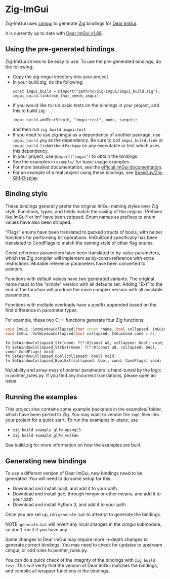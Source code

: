 # Zig-ImGui

Zig-ImGui uses [cimgui](https://github.com/cimgui/cimgui) to generate [Zig](https://github.com/ziglang/zig) bindings for [Dear ImGui](https://github.com/ocornut/imgui).

It is currently up to date with [Dear ImGui v1.88](https://github.com/ocornut/imgui/tree/v1.88).

## Using the pre-generated bindings

Zig-ImGui strives to be easy to use.  To use the pre-generated bindings, do the following:

- Copy the zig-imgui directory into your project
- In your build.zig, do the following:
    ```zig
    const imgui_build = @import("path/to/zig-imgui/imgui_build.zig");
    imgui_build.link(exe_that_needs_imgui);
    ```
- If you would like to run basic tests on the bindings in your project, add this to build.zig:
    ```zig
    imgui_build.addTestStep(b, "imgui:test", mode, target);
    ```
    and then run `zig build imgui:test`
- If you need to use zig-imgui as a dependency of another package, use `imgui_build.pkg` as the dependency.  Be sure to call `imgui_build.link` or `imgui_build.linkWithoutPackage` on any executable or test which uses this dependency.
- In your project, use `@import("imgui")` to obtain the bindings.
- See the examples in `example/` for basic usage examples.
- For more detailed documentation, see the [official ImGui documentation](https://github.com/ocornut/imgui/tree/v1.88/docs).
- For an example of a real project using these bindings, see [SpexGuy/Zig-Gltf-Display](https://github.com/SpexGuy/Zig-Gltf-Display).

## Binding style

These bindings generally prefer the original ImGui naming styles over Zig style.  Functions, types, and fields match the casing of the original.  Prefixes like ImGui* or Im* have been stripped.  Enum names as prefixes to enum values have also been stripped.

"Flags" enums have been translated to packed structs of bools, with helper functions for performing bit operations.  ImGuiCond specifically has been translated to CondFlags to match the naming style of other flag enums.

Const reference parameters have been translated to by-value parameters, which the Zig compiler will implement as by-const-reference with extra restrictions.  Mutable reference parameters have been converted to pointers.

Functions with default values have two generated variants.  The original name maps to the "simple" version with all defaults set.  Adding "Ext" to the end of the function will produce the more complex version with all available parameters.

Functions with multiple overloads have a postfix appended based on the first difference in parameter types.

For example, these two C++ functions generate four Zig functions:
```c++
void ImGui::SetWindowCollapsed(char const *name, bool collapsed, ImGuiCond cond = 0);
void ImGui::SetWindowCollapsed(bool collapsed, ImGuiCond cond = 0);
```
```zig
fn SetWindowCollapsed_Str(name: ?[*:0]const u8, collapsed: bool) void;
fn SetWindowCollapsed_StrExt(name: ?[*:0]const u8, collapsed: bool, cond: CondFlags) void;
fn SetWindowCollapsed_Bool(collapsed: bool) void;
fn SetWindowCollapsed_BoolExt(collapsed: bool, cond: CondFlags) void;
```

Nullability and array-ness of pointer parameters is hand-tuned by the logic in pointer_rules.py.  If you find any incorrect translations, please open an issue.

## Running the examples

This project also contains some example backends in the examples/ folder, which have been ported to Zig. You may want to vendor the `impl` files into your project for a quick start. To run the examples in-place, use
- `zig build example_glfw_opengl3`
- `zig build example_glfw_vulkan`

See build.zig for more information on how the examples are built.

## Generating new bindings

To use a different version of Dear ImGui, new bindings need to be generated.
You will need to do some setup for this:

- Download and install luajit, and add it to your path
- Download and install gcc, through mingw or other means, and add it to your path
- Download and install Python 3, and add it to your path

Once you are set up, run `generate.bat` to attempt to generate the bindings.

NOTE: `generate.bat` will revert any local changes in the cimgui submodule, so don't run it if you have any.

Some changes to Dear ImGui may require more in-depth changes to generate correct bindings.
You may need to check for updates to upstream cimgui, or add rules to pointer_rules.py.

You can do a quick check of the integrity of the bindings with `zig build test`.  This will verify that the version of Dear ImGui matches the bindings, and compile all wrapper functions in the bindings.
